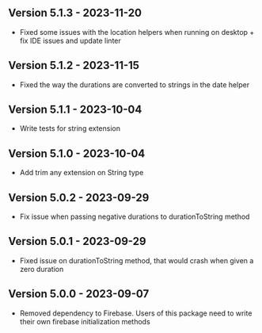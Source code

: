 ## Version 5.1.3 - 2023-11-20
* Fixed some issues with the location helpers when running on desktop + fix IDE issues and update linter
## Version 5.1.2 - 2023-11-15
* Fixed the way the durations are converted to strings in the date helper
## Version 5.1.1 - 2023-10-04
* Write tests for string extension
## Version 5.1.0 - 2023-10-04
* Add trim any extension on String type
## Version 5.0.2 - 2023-09-29
* Fix issue when passing negative durations to durationToString method
## Version 5.0.1 - 2023-09-29
* Fixed issue on durationToString method, that would crash when given a zero duration
## Version 5.0.0 - 2023-09-07
* Removed dependency to Firebase. Users of this package need to write their own firebase initialization methods
